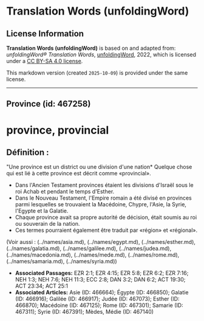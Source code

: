 # Translation Words (unfoldingWord)

## License Information

**Translation Words (unfoldingWord)** is based on and adapted from: _unfoldingWord® Translation Words_, [unfoldingWord](https://unfoldingword.org/utw), 2022, which is licensed under a [CC BY-SA 4.0 license](https://creativecommons.org/licenses/by-sa/4.0/legalcode.en).

This markdown version (created `2025-10-09`) is provided under the same license.



--------------------------------

## Province (id: 467258)

province, provincial
====================

Définition :
------------

"Une province est un district ou une division d'une nation\* Quelque chose qui est lié à cette province est décrit comme «provincial».

* Dans l'Ancien Testament provinces étaient les divisions d'Israël sous le roi Achab et pendant le temps d'Esther.
* Dans le Nouveau Testament, l'Empire romain a été divisé en provinces parmi lesquelles se trouvaient la Macédoine, Chypre, l'Asie, la Syrie, l'Egypte et la Galatie.
* Chaque province avait sa propre autorité de décision, était soumis au roi ou souverain de la nation.
* Ces termes pourraient également être traduit par «région» et «régional».

(Voir aussi : (../names/asia.md), (../names/egypt.md), (../names/esther.md), (../names/galatia.md), (../names/galilee.md), (../names/judea.md), (../names/macedonia.md), (../names/mede.md), (../names/rome.md), (../names/samaria.md), (../names/syria.md))

* **Associated Passages:** EZR 2:1; EZR 4:15; EZR 5:8; EZR 6:2; EZR 7:16; NEH 1:3; NEH 7:6; NEH 11:3; ECC 2:8; DAN 3:2; DAN 6:2; ACT 19:30; ACT 23:34; ACT 25:1
* **Associated Articles:** Asie (ID: 466664); Égypte (ID: 466850); Galatie (ID: 466916); Galilée (ID: 466917); Judée (ID: 467073); Esther (ID: 466870); Macédoine (ID: 467125); Rome (ID: 467301); Samarie (ID: 467311); Syrie (ID: 467391); Mèdes, Médie (ID: 467140)

